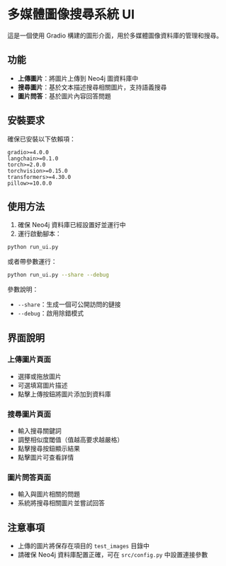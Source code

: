 # 多媒體圖像搜尋系統 UI

這是一個使用 Gradio 構建的圖形介面，用於多媒體圖像資料庫的管理和搜尋。

## 功能

- **上傳圖片**：將圖片上傳到 Neo4j 圖資料庫中
- **搜尋圖片**：基於文本描述搜尋相關圖片，支持語義搜尋
- **圖片問答**：基於圖片內容回答問題

## 安裝要求

確保已安裝以下依賴項：

```
gradio>=4.0.0
langchain>=0.1.0
torch>=2.0.0
torchvision>=0.15.0
transformers>=4.30.0
pillow>=10.0.0
```

## 使用方法

1. 確保 Neo4j 資料庫已經設置好並運行中
2. 運行啟動腳本：

```bash
python run_ui.py
```

或者帶參數運行：

```bash
python run_ui.py --share --debug
```

參數說明：
- `--share`：生成一個可公開訪問的鏈接
- `--debug`：啟用除錯模式

## 界面說明

### 上傳圖片頁面
- 選擇或拖放圖片
- 可選填寫圖片描述
- 點擊上傳按鈕將圖片添加到資料庫

### 搜尋圖片頁面
- 輸入搜尋關鍵詞
- 調整相似度閾值（值越高要求越嚴格）
- 點擊搜尋按鈕顯示結果
- 點擊圖片可查看詳情

### 圖片問答頁面
- 輸入與圖片相關的問題
- 系統將搜尋相關圖片並嘗試回答

## 注意事項

- 上傳的圖片將保存在項目的 `test_images` 目錄中
- 請確保 Neo4j 資料庫配置正確，可在 `src/config.py` 中設置連接參數 